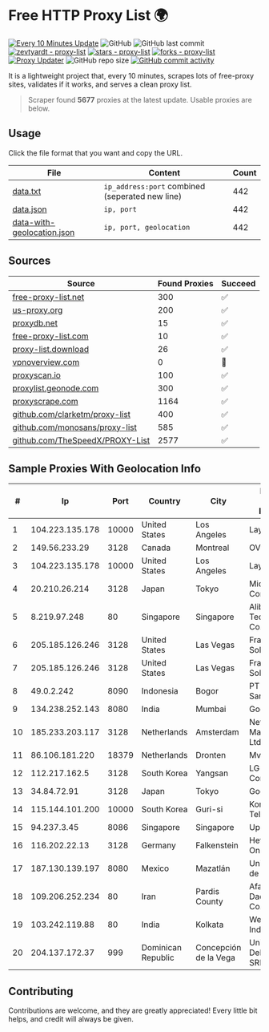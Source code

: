 
# Free HTTP Proxy List 🌍

[![Every 10 Minutes Update](https://github.com/mertguvencli/http-proxy-list/actions/workflows/main.yml/badge.svg?branch=main)](https://github.com/mertguvencli/http-proxy-list/actions/workflows/main.yml)
![GitHub](https://img.shields.io/github/license/mertguvencli/http-proxy-list)
![GitHub last commit](https://img.shields.io/github/last-commit/mertguvencli/http-proxy-list)
[![zevtyardt - proxy-list](https://img.shields.io/static/v1?label=zevtyardt&message=proxy-list&color=blue&logo=github)](https://github.com/zevtyardt/proxy-list "Go to GitHub repo")
[![stars - proxy-list](https://img.shields.io/github/stars/zevtyardt/proxy-list?style=social)](https://github.com/zevtyardt/proxy-list)
[![forks - proxy-list](https://img.shields.io/github/forks/zevtyardt/proxy-list?style=social)](https://github.com/zevtyardt/proxy-list)
[![Proxy Updater](https://github.com/zevtyardt/proxy-list/workflows/Proxy%20Updater/badge.svg)](https://github.com/zevtyardt/proxy-list/actions?query=workflow:"Proxy+Updater")
![GitHub repo size](https://img.shields.io/github/repo-size/zevtyardt/proxy-list)
[![GitHub commit activity](https://img.shields.io/github/commit-activity/m/zevtyardt/proxy-list?logo=commits)](https://github.com/zevtyardt/proxy-list/commits/main)

It is a lightweight project that, every 10 minutes, scrapes lots of free-proxy sites, validates if it works, and serves a clean proxy list.

> Scraper found **5677** proxies at the latest update. Usable proxies are below.

## Usage

Click the file format that you want and copy the URL.

|File|Content|Count|
|----|-------|-----|
|[data.txt](https://raw.githubusercontent.com/mertguvencli/http-proxy-list/main/proxy-list/data.txt)|`ip_address:port` combined (seperated new line)|442|
|[data.json](https://raw.githubusercontent.com/mertguvencli/http-proxy-list/main/proxy-list/data.json)|`ip, port`|442|
|[data-with-geolocation.json](https://raw.githubusercontent.com/mertguvencli/http-proxy-list/main/proxy-list/data-with-geolocation.json)|`ip, port, geolocation`|442|

## Sources

|Source|Found Proxies|Succeed|
|------|-------------|-------|
|[free-proxy-list.net](https://free-proxy-list.net)|300|✅|
|[us-proxy.org](https://www.us-proxy.org)|200|✅|
|[proxydb.net](http://proxydb.net)|15|✅|
|[free-proxy-list.com](https://free-proxy-list.com/?page=&port=&type%5B%5D=http&type%5B%5D=https&up_time=0&search=Search)|10|✅|
|[proxy-list.download](https://www.proxy-list.download/HTTP)|26|✅|
|[vpnoverview.com](https://vpnoverview.com/privacy/anonymous-browsing/free-proxy-servers)|0|🚫|
|[proxyscan.io](https://www.proxyscan.io)|100|✅|
|[proxylist.geonode.com](https://proxylist.geonode.com/api/proxy-list?limit=300&page=1&sort_by=lastChecked&sort_type=desc&protocols=http,https)|300|✅|
|[proxyscrape.com](https://api.proxyscrape.com/v2/?request=displayproxies&protocol=http&timeout=10000&country=all&ssl=all&anonymity=all)|1164|✅|
|[github.com/clarketm/proxy-list](https://raw.githubusercontent.com/clarketm/proxy-list/master/proxy-list-raw.txt)|400|✅|
|[github.com/monosans/proxy-list](https://raw.githubusercontent.com/monosans/proxy-list/main/proxies/http.txt)|585|✅|
|[github.com/TheSpeedX/PROXY-List](https://raw.githubusercontent.com/TheSpeedX/PROXY-List/master/http.txt)|2577|✅|


## Sample Proxies With Geolocation Info

|#|Ip|Port|Country|City|Internet Service Provider|
|-|--|----|-------|----|-------------------------|
|1|104.223.135.178|10000|United States|Los Angeles|LayerHost|
|2|149.56.233.29|3128|Canada|Montreal|OVH Hosting|
|3|104.223.135.178|10000|United States|Los Angeles|LayerHost|
|4|20.210.26.214|3128|Japan|Tokyo|Microsoft Corporation|
|5|8.219.97.248|80|Singapore|Singapore|Alibaba (US) Technology Co., Ltd.|
|6|205.185.126.246|3128|United States|Las Vegas|FranTech Solutions|
|7|205.185.126.246|3128|United States|Las Vegas|FranTech Solutions|
|8|49.0.2.242|8090|Indonesia|Bogor|PT Usaha Adi Sanggoro|
|9|134.238.252.143|8080|India|Mumbai|Google LLC|
|10|185.233.203.117|3128|Netherlands|Amsterdam|Network Management Ltd|
|11|86.106.181.220|18379|Netherlands|Dronten|Mvps LTD|
|12|112.217.162.5|3128|South Korea|Yangsan|LG DACOM Corporation|
|13|34.84.72.91|3128|Japan|Tokyo|Google LLC|
|14|115.144.101.200|10000|South Korea|Guri-si|Korea Telecom|
|15|94.237.3.45|8086|Singapore|Singapore|UpCloud Ltd|
|16|116.202.22.13|3128|Germany|Falkenstein|Hetzner Online GmbH|
|17|187.130.139.197|8080|Mexico|Mazatlán|Uninet S.A. de C.V.|
|18|109.206.252.234|80|Iran|Pardis County|Afagh Andish Dadeh Pardis Co. Ltd|
|19|103.242.119.88|80|India|Kolkata|Web Werks India Pvt. Ltd.|
|20|204.137.172.37|999|Dominican Republic|Concepción de la Vega|Univegacomu Del Caribe SRL|



## Contributing

Contributions are welcome, and they are greatly appreciated! Every
little bit helps, and credit will always be given.

